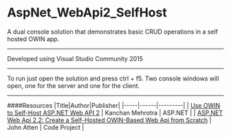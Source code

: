 # AspNet_WebApi2_SelfHost

A dual console solution that demonstrates basic CRUD operations in a self hosted OWIN app.

---

Developed using Visual Studio Community 2015

---

To run just open the solution and press ctrl + f5. Two console windows will open, one for the server and one for the client.

---

####Resources
|Title|Author|Publisher|
|-----|------|---------|
| [Use OWIN to Self-Host ASP.NET Web API 2](http://www.asp.net/web-api/overview/hosting-aspnet-web-api/use-owin-to-self-host-web-api) | Kanchan Mehrotra  | ASP.NET |
| [ASP.NET Web Api 2.2: Create a Self-Hosted OWIN-Based Web Api from Scratch](http://www.codeproject.com/Articles/869223/ASP-NET-Web-Api-Create-a-Self-Hosted-OWIN-Based-We) | John Atten  | Code Project |

